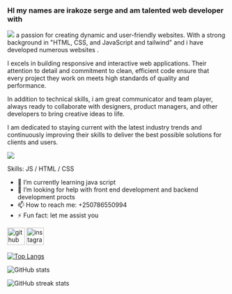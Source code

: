    ### HI my names are irakoze serge and am talented web developer with 
![](https://w0.peakpx.com/wallpaper/791/874/HD-wallpaper-technology-programming-blue-code.jpg)
a passion for creating dynamic and user-friendly websites.
With a strong background in "HTML, CSS, and JavaScript and tailwind"  and i have  developed numerous websites .


I excels in  building responsive and interactive web applications. Their attention to detail and commitment to clean,
efficient code ensure that every project they work on meets high standards of quality and performance.


In addition to technical skills,  i am great communicator and team player, always ready to collaborate with designers,
product managers, and other developers to bring creative ideas to life.  


I am  dedicated to staying current with the latest industry trends and continuously improving their skills to deliver the best possible solutions for clients and users.


![](https://en.idei.club/uploads/posts/2023-06/thumbs/1687320085_en-idei-club-p-programming-background-dizain-pinterest-6.jpg)


Skills:  JS / HTML / CSS

- 🌱 I’m currently learning java script 
- 🤔 I’m looking for help with front end development and backend development procts 
- 📫 How to reach me: +250786550994 
- ⚡ Fun fact: let me assist you 


[<img src='https://cdn.jsdelivr.net/npm/simple-icons@3.0.1/icons/github.svg' alt='github' height='40'>](https://github.com/sir-serge)  [<img src='https://cdn.jsdelivr.net/npm/simple-icons@3.0.1/icons/instagram.svg' alt='instagram' height='40'>](https://www.instagram.com/_se_r_ge_/)  

[![Top Langs](https://github-readme-stats.vercel.app/api/top-langs/?username=sir-serge)](https://github.com/anuraghazra/github-readme-stats)

![GitHub stats](https://github-readme-stats.vercel.app/api?username=sir-serge&show_icons=true)  
  
![GitHub streak stats](https://streak-stats.demolab.com/?user=sir-serge)  


